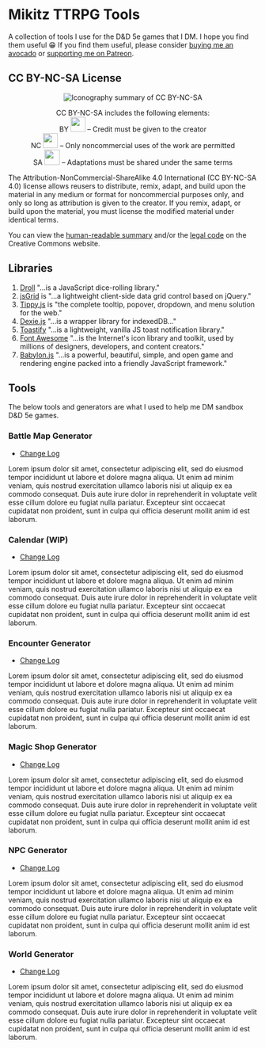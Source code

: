# Mikitz TTRPG Tools
A collection of tools I use for the D&amp;D 5e games that I DM. I hope you find them useful 😁 If you find them useful, please consider [buying me an avocado](https://ko-fi.com/mikitz) or [supporting me on Patreon](https://www.patreon.com/mikitz).

## CC BY-NC-SA License
<p align="center">
    <img src="https://mirrors.creativecommons.org/presskit/buttons/88x31/png/by-nc-sa.png" alt="Iconography summary of CC BY-NC-SA">
</p>
<p align="center">
    <span style="font-weight: 400;">CC BY-NC-SA includes the following elements:<br>
    BY <img loading="lazy" class="alignnone " src="https://mirrors.creativecommons.org/presskit/icons/by.xlarge.png" width="30" height="30"> – Credit must be given to the creator<br>
    NC <img loading="lazy" class="alignnone " src="https://mirrors.creativecommons.org/presskit/icons/nc.xlarge.png" width="30" height="30"> – Only noncommercial uses of the work are permitted<br>
    SA <img loading="lazy" class="alignnone " src="https://mirrors.creativecommons.org/presskit/icons/sa.xlarge.png" width="31" height="31"> – Adaptations must be shared under the same terms</span>
</p>

The Attribution-NonCommercial-ShareAlike 4.0 International (CC BY-NC-SA 4.0) license allows reusers to distribute, remix, adapt, and build upon the material in any medium or format for noncommercial purposes only, and only so long as attribution is given to the creator. If you remix, adapt, or build upon the material, you must license the modified material under identical terms. 

You can view the [human-readable summary](https://creativecommons.org/licenses/by-nc-sa/4.0/) and/or the [legal code](https://creativecommons.org/licenses/by-nc-sa/4.0/legalcode) on the Creative Commons website.

## Libraries
1. [Droll](https://github.com/thebinarypenguin/droll) "...is a JavaScript dice-rolling library."
2. [jsGrid](https://github.com/tabalinas/jsgrid) is "...a lightweight client-side data grid control based on jQuery."
3. [Tippy.js](https://github.com/atomiks/tippyjs) is "the complete tooltip, popover, dropdown, and menu solution for the web." 
4. [Dexie.js](https://github.com/dexie/Dexie.js) "...is a wrapper library for indexedDB..."
5. [Toastify](https://github.com/apvarun/toastify-js) "...is a lightweight, vanilla JS toast notification library."
6. [Font Awesome](https://github.com/FortAwesome/Font-Awesome) "...is the Internet's icon library and toolkit, used by millions of designers, developers, and content creators."
7. [Babylon.js](https://github.com/BabylonJS/Babylon.js) "...is a powerful, beautiful, simple, and open game and rendering engine packed into a friendly JavaScript framework."

## Tools
The below tools and generators are what I used to help me DM sandbox D&D 5e games.

### Battle Map Generator
- [Change Log](https://github.com/mikitz/mikitz-ttrpg/blob/main/changelogs/battle-map-gen.md)

Lorem ipsum dolor sit amet, consectetur adipiscing elit, sed do eiusmod tempor incididunt ut labore et dolore magna aliqua. Ut enim ad minim veniam, quis nostrud exercitation ullamco laboris nisi ut aliquip ex ea commodo consequat. Duis aute irure dolor in reprehenderit in voluptate velit esse cillum dolore eu fugiat nulla pariatur. Excepteur sint occaecat cupidatat non proident, sunt in culpa qui officia deserunt mollit anim id est laborum.

### Calendar (WIP)
- [Change Log](https://github.com/mikitz/mikitz-ttrpg/blob/main/changelogs/calendar.md)

Lorem ipsum dolor sit amet, consectetur adipiscing elit, sed do eiusmod tempor incididunt ut labore et dolore magna aliqua. Ut enim ad minim veniam, quis nostrud exercitation ullamco laboris nisi ut aliquip ex ea commodo consequat. Duis aute irure dolor in reprehenderit in voluptate velit esse cillum dolore eu fugiat nulla pariatur. Excepteur sint occaecat cupidatat non proident, sunt in culpa qui officia deserunt mollit anim id est laborum.

### Encounter Generator
- [Change Log](https://github.com/mikitz/mikitz-ttrpg/blob/main/changelogs/encounter-gen.md)

Lorem ipsum dolor sit amet, consectetur adipiscing elit, sed do eiusmod tempor incididunt ut labore et dolore magna aliqua. Ut enim ad minim veniam, quis nostrud exercitation ullamco laboris nisi ut aliquip ex ea commodo consequat. Duis aute irure dolor in reprehenderit in voluptate velit esse cillum dolore eu fugiat nulla pariatur. Excepteur sint occaecat cupidatat non proident, sunt in culpa qui officia deserunt mollit anim id est laborum.

### Magic Shop Generator
- [Change Log](https://github.com/mikitz/mikitz-ttrpg/blob/main/changelogs/magic-shop-gen.md)

Lorem ipsum dolor sit amet, consectetur adipiscing elit, sed do eiusmod tempor incididunt ut labore et dolore magna aliqua. Ut enim ad minim veniam, quis nostrud exercitation ullamco laboris nisi ut aliquip ex ea commodo consequat. Duis aute irure dolor in reprehenderit in voluptate velit esse cillum dolore eu fugiat nulla pariatur. Excepteur sint occaecat cupidatat non proident, sunt in culpa qui officia deserunt mollit anim id est laborum.

### NPC Generator
- [Change Log](https://github.com/mikitz/mikitz-ttrpg/blob/main/changelogs/npc-gen.md)

Lorem ipsum dolor sit amet, consectetur adipiscing elit, sed do eiusmod tempor incididunt ut labore et dolore magna aliqua. Ut enim ad minim veniam, quis nostrud exercitation ullamco laboris nisi ut aliquip ex ea commodo consequat. Duis aute irure dolor in reprehenderit in voluptate velit esse cillum dolore eu fugiat nulla pariatur. Excepteur sint occaecat cupidatat non proident, sunt in culpa qui officia deserunt mollit anim id est laborum.

### World Generator
- [Change Log](https://github.com/mikitz/mikitz-ttrpg/blob/main/changelogs/world-gen.md)

Lorem ipsum dolor sit amet, consectetur adipiscing elit, sed do eiusmod tempor incididunt ut labore et dolore magna aliqua. Ut enim ad minim veniam, quis nostrud exercitation ullamco laboris nisi ut aliquip ex ea commodo consequat. Duis aute irure dolor in reprehenderit in voluptate velit esse cillum dolore eu fugiat nulla pariatur. Excepteur sint occaecat cupidatat non proident, sunt in culpa qui officia deserunt mollit anim id est laborum.